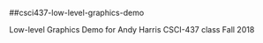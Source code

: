 ##csci437-low-level-graphics-demo

Low-level Graphics Demo for Andy Harris CSCI-437 class Fall 2018
